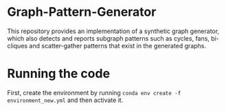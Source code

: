 # Graph-Pattern-Generator

This repository provides an implementation of a synthetic graph generator, which also detects and reports subgraph patterns such as 
cycles, fans, bi-cliques and scatter-gather patterns that exist in the generated graphs.

# Running the code

First, create the environment by running `conda env create -f environment_new.yml` and then activate it. 
